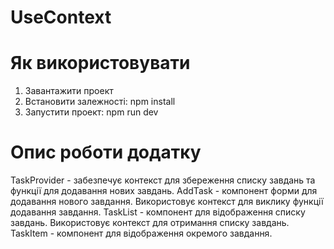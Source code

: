 # UseContext

# Як використовувати

1. Завантажити проект
2. Встановити залежності: npm install
3. Запустити проект: npm run dev

# Опис роботи додатку

TaskProvider - забезпечує контекст для збереження списку завдань та функції для додавання нових завдань.
AddTask - компонент форми для додавання нового завдання. Використовує контекст для виклику функції додавання завдання.
TaskList - компонент для відображення списку завдань. Використовує контекст для отримання списку завдань.
TaskItem - компонент для відображення окремого завдання.
